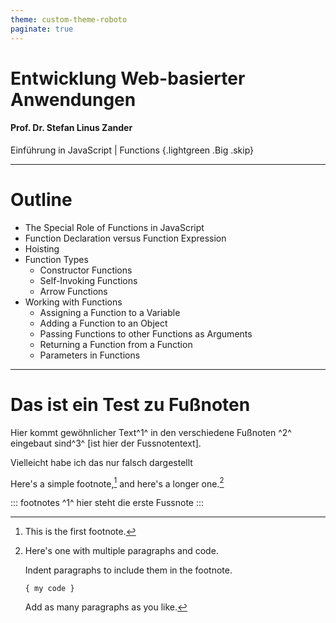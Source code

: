 ```yaml
---
theme: custom-theme-roboto
paginate: true
---
```


<!-- marp --engine ./engine.js --watch --theme-set custom-theme-roboto.css -- --allow-local-files js_functions.md -->
<!-- marp --pdf --allow-local-files --engine ./engine.js --theme-set custom-theme-roboto.css -- test.md -->

# Entwicklung Web-basierter Anwendungen

#### Prof. Dr. Stefan Linus Zander 

Einführung in JavaScript | Functions  {.lightgreen .Big .skip}



---
# Outline

- The Special Role of Functions in JavaScript
- Function Declaration versus Function Expression
- Hoisting
- Function Types
  - Constructor Functions
  - Self-Invoking Functions
  - Arrow Functions
- Working with Functions
  - Assigning a Function to a Variable
  - Adding a Function to an Object
  - Passing Functions to other Functions as Arguments
  - Returning a Function from a Function
  - Parameters in Functions



---
# Das ist ein Test zu Fußnoten

Hier kommt gewöhnlicher Text^1^ in den verschiedene Fußnoten ^2^ eingebaut sind^3^ [ist hier der Fussnotentext].

Vielleicht habe ich das nur falsch dargestellt

Here's a simple footnote,[^1] and here's a longer one.[^bignote]

[^1]: This is the first footnote.

[^bignote]: Here's one with multiple paragraphs and code.

    Indent paragraphs to include them in the footnote.

    `{ my code }`

    Add as many paragraphs as you like. 

::: footnotes
^1^ hier steht die erste Fussnote
:::